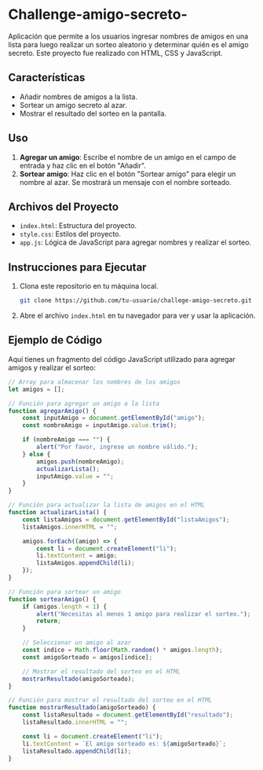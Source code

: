 # Challenge-amigo-secreto-
Aplicación que permite a los usuarios ingresar nombres de amigos  en una lista para luego realizar un sorteo aleatorio y determinar quién es el amigo secreto.
Este proyecto fue realizado con HTML, CSS y JavaScript. 
## Características

- Añadir nombres de amigos a la lista.
- Sortear un amigo secreto al azar.
- Mostrar el resultado del sorteo en la pantalla.

## Uso

1. **Agregar un amigo**: Escribe el nombre de un amigo en el campo de entrada y haz clic en el botón "Añadir".
2. **Sortear amigo**: Haz clic en el botón "Sortear amigo" para elegir un nombre al azar. Se mostrará un mensaje con el nombre sorteado.

## Archivos del Proyecto

- `index.html`: Estructura del proyecto.
- `style.css`: Estilos del proyecto.
- `app.js`: Lógica de JavaScript para agregar nombres y realizar el sorteo.

## Instrucciones para Ejecutar

1. Clona este repositorio en tu máquina local.
    ```bash
    git clone https://github.com/tu-usuario/challege-amigo-secreto.git
    ```
2. Abre el archivo `index.html` en tu navegador para ver y usar la aplicación.

## Ejemplo de Código

Aquí tienes un fragmento del código JavaScript utilizado para agregar amigos y realizar el sorteo:

```javascript
// Array para almacenar los nombres de los amigos
let amigos = [];

// Función para agregar un amigo a la lista
function agregarAmigo() {
    const inputAmigo = document.getElementById("amigo");
    const nombreAmigo = inputAmigo.value.trim();

    if (nombreAmigo === "") {
        alert("Por favor, ingrese un nombre válido.");
    } else {
        amigos.push(nombreAmigo);
        actualizarLista();
        inputAmigo.value = "";
    }
}

// Función para actualizar la lista de amigos en el HTML
function actualizarLista() {
    const listaAmigos = document.getElementById("listaAmigos");
    listaAmigos.innerHTML = "";

    amigos.forEach((amigo) => {
        const li = document.createElement("li");
        li.textContent = amigo;
        listaAmigos.appendChild(li);
    });
}

// Función para sortear un amigo
function sortearAmigo() {
    if (amigos.length < 1) {
        alert("Necesitas al menos 1 amigo para realizar el sorteo.");
        return;
    }

    // Seleccionar un amigo al azar
    const indice = Math.floor(Math.random() * amigos.length);
    const amigoSorteado = amigos[indice];

    // Mostrar el resultado del sorteo en el HTML
    mostrarResultado(amigoSorteado);
}

// Función para mostrar el resultado del sorteo en el HTML
function mostrarResultado(amigoSorteado) {
    const listaResultado = document.getElementById("resultado");
    listaResultado.innerHTML = "";

    const li = document.createElement("li");
    li.textContent = `El amigo sorteado es: ${amigoSorteado}`;
    listaResultado.appendChild(li);
}
